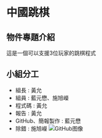 # 中國跳棋
## 物件專題介紹
 這是一個可以支援3位玩家的跳棋程式

## 小組分工
* 組長 : 黃允
* 組員 : 藍元懋、施旭嶸 
* 程式碼 : 黃允
* 報告 : 黃允
* GitHub、簡報製作 : 藍元懋
* 除錯 : 施旭嶸
![GitHub图像](project/readme_repository/1.png)


